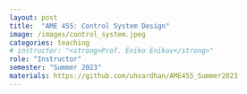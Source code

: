 ```yaml
---
layout: post
title:  "AME 455: Control System Design"
image: /images/control_system.jpeg
categories: teaching
# instructor: "<strong>Prof. Eniko Enikov</strong>"
role: "Instructor"
semester: "Summer 2023"
materials: https://github.com/uhvardhan/AME455_Summer2023
---
```

